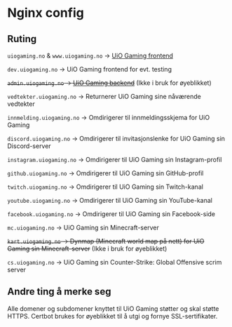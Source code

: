 # Nginx config

## Ruting

`uiogaming.no` & `www.uiogaming.no` -> [UiO Gaming frontend](https://github.com/UiO-Gaming/uiogaming-website/tree/main/web)

`dev.uiogaming.no` -> UiO Gaming frontend for evt. testing

~~`admin.uiogaming.no` -> [UiO Gaming backend](https://github.com/UiO-Gaming/uiogaming-website/tree/main/studio)~~ (Ikke i bruk for øyeblikket)

`vedtekter.uiogaming.no` -> Returnerer UiO Gaming sine nåværende vedtekter

`innmelding.uiogaming.no` -> Omdirigerer til innmeldingsskjema for UiO Gaming

`discord.uiogaming.no` -> Omdirigerer til invitasjonslenke for UiO Gaming sin Discord-server

`instagram.uiogaming.no` -> Omdirigerer til UiO Gaming sin Instagram-profil

`github.uiogaming.no` -> Omdirigerer til UiO Gaming sin GitHub-profil

`twitch.uiogaming.no` -> Omdirigerer til UiO Gaming sin Twitch-kanal

`youtube.uiogaming.no` -> Omdirigerer til UiO Gaming sin YouTube-kanal

`facebook.uiogaming.no` -> Omdirigerer til UiO Gaming sin Facebook-side

`mc.uiogaming.no` -> UiO Gaming sin Minecraft-server

~~`kart.uiogaming.no` -> Dynmap (Minecraft world map på nett) for UiO Gaming sin Minecraft-server~~ (Ikke i bruk for øyeblikket)

`cs.uiogaming.no` -> UiO Gaming sin Counter-Strike: Global Offensive scrim server

## Andre ting å merke seg

Alle domener og subdomener knyttet til UiO Gaming støtter og skal støtte HTTPS. Certbot brukes for øyeblikket til å utgi og fornye SSL-sertifikater.
